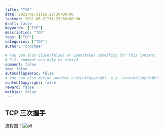 ```yaml
---
title: "TCP"
date: 2021-05-31T16:29:30+08:00
lastmod: 2021-05-31T16:29:30+08:00
draft: false
keywords: ["TCP"]
description: "TCP"
tags: ["TCP"]
categories: ["TCP"]
author: "crochee"

# You can also close(false) or open(true) something for this content.
# P.S. comment can only be closed
comment: false
toc: false
autoCollapseToc: false
# You can also define another contentCopyright. e.g. contentCopyright: "This is another copyright."
contentCopyright: false
reward: false
mathjax: false
---
```


<!--more-->
## TCP 三次握手
流程图：![alt](tcp3.jpeg)
